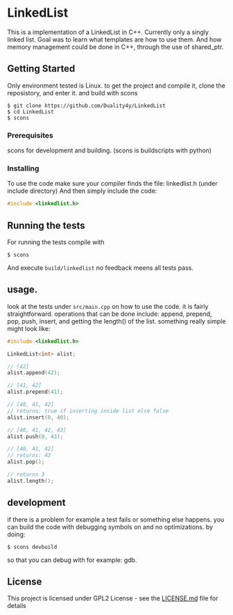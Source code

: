 # LinkedList

This is a implementation of a LinkedList in C++.
Currently only a singly linked list.
Goal was to learn what templates are how to use them.
And how memory management could be done in C++, through the use of shared_ptr.

## Getting Started

Only environment tested is Linux.
to get the project and compile it,
clone the reposistory, and enter it.
and build with scons

```
$ git clone https://github.com/Duality4y/LinkedList
$ cd LinkedList
$ scons
```

### Prerequisites

scons for development and building.
(scons is buildscripts with python)

### Installing

To use the code make sure your compiler finds the file: linkedlist.h
(under include directory)
And then simply include the code:
```c++
#include <linkedlist.h>
```

## Running the tests

For running the tests compile with
```
$ scons
```
And execute ```build/linkedlist```
no feedback meens all tests pass.

## usage.

look at the tests under ```src/main.cpp```
on how to use the code.
it is fairly straightforward.
operations that can be done include:
append, prepend, pop, push, insert, and getting the length() of the list.
something really simple might look like:
```c++
#include <linkedlist.h>

LinkedList<int> alist;

// [42]
alist.append(42);

// [41, 42]
alist.prepend(41);

// [40, 41, 42]
// returns: true if inserting inside list else false
alist.insert(0, 40);

// [40, 41, 42, 43]
alist.push(0, 43);

// [40, 41, 42]
// returns: 43
alist.pop();

// returns 3
alist.length();
```

## development

if there is a problem for example a test fails or something else happens.
you can build the code with debugging symbols on and no optimizations.
by doing:
```
$ scons devbuild
```
so that you can debug with for example: gdb.

## License

This project is licensed under GPL2 License - see the [LICENSE.md](LICENSE.md) file for details


